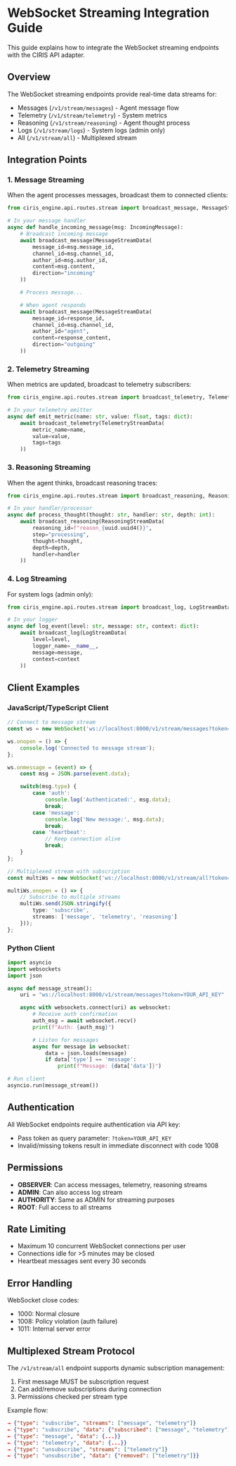 # WebSocket Streaming Integration Guide

This guide explains how to integrate the WebSocket streaming endpoints with the CIRIS API adapter.

## Overview

The WebSocket streaming endpoints provide real-time data streams for:
- Messages (`/v1/stream/messages`) - Agent message flow
- Telemetry (`/v1/stream/telemetry`) - System metrics
- Reasoning (`/v1/stream/reasoning`) - Agent thought process
- Logs (`/v1/stream/logs`) - System logs (admin only)
- All (`/v1/stream/all`) - Multiplexed stream

## Integration Points

### 1. Message Streaming

When the agent processes messages, broadcast them to connected clients:

```python
from ciris_engine.api.routes.stream import broadcast_message, MessageStreamData

# In your message handler
async def handle_incoming_message(msg: IncomingMessage):
    # Broadcast incoming message
    await broadcast_message(MessageStreamData(
        message_id=msg.message_id,
        channel_id=msg.channel_id,
        author_id=msg.author_id,
        content=msg.content,
        direction="incoming"
    ))

    # Process message...

    # When agent responds
    await broadcast_message(MessageStreamData(
        message_id=response_id,
        channel_id=msg.channel_id,
        author_id="agent",
        content=response_content,
        direction="outgoing"
    ))
```

### 2. Telemetry Streaming

When metrics are updated, broadcast to telemetry subscribers:

```python
from ciris_engine.api.routes.stream import broadcast_telemetry, TelemetryStreamData

# In your telemetry emitter
async def emit_metric(name: str, value: float, tags: dict):
    await broadcast_telemetry(TelemetryStreamData(
        metric_name=name,
        value=value,
        tags=tags
    ))
```

### 3. Reasoning Streaming

When the agent thinks, broadcast reasoning traces:

```python
from ciris_engine.api.routes.stream import broadcast_reasoning, ReasoningStreamData

# In your handler/processor
async def process_thought(thought: str, handler: str, depth: int):
    await broadcast_reasoning(ReasoningStreamData(
        reasoning_id=f"reason_{uuid.uuid4()}",
        step="processing",
        thought=thought,
        depth=depth,
        handler=handler
    ))
```

### 4. Log Streaming

For system logs (admin only):

```python
from ciris_engine.api.routes.stream import broadcast_log, LogStreamData

# In your logger
async def log_event(level: str, message: str, context: dict):
    await broadcast_log(LogStreamData(
        level=level,
        logger_name=__name__,
        message=message,
        context=context
    ))
```

## Client Examples

### JavaScript/TypeScript Client

```typescript
// Connect to message stream
const ws = new WebSocket('ws://localhost:8000/v1/stream/messages?token=YOUR_API_KEY');

ws.onopen = () => {
    console.log('Connected to message stream');
};

ws.onmessage = (event) => {
    const msg = JSON.parse(event.data);

    switch(msg.type) {
        case 'auth':
            console.log('Authenticated:', msg.data);
            break;
        case 'message':
            console.log('New message:', msg.data);
            break;
        case 'heartbeat':
            // Keep connection alive
            break;
    }
};

// Multiplexed stream with subscription
const multiWs = new WebSocket('ws://localhost:8000/v1/stream/all?token=YOUR_API_KEY');

multiWs.onopen = () => {
    // Subscribe to multiple streams
    multiWs.send(JSON.stringify({
        type: 'subscribe',
        streams: ['message', 'telemetry', 'reasoning']
    }));
};
```

### Python Client

```python
import asyncio
import websockets
import json

async def message_stream():
    uri = "ws://localhost:8000/v1/stream/messages?token=YOUR_API_KEY"

    async with websockets.connect(uri) as websocket:
        # Receive auth confirmation
        auth_msg = await websocket.recv()
        print(f"Auth: {auth_msg}")

        # Listen for messages
        async for message in websocket:
            data = json.loads(message)
            if data['type'] == 'message':
                print(f"Message: {data['data']}")

# Run client
asyncio.run(message_stream())
```

## Authentication

All WebSocket endpoints require authentication via API key:
- Pass token as query parameter: `?token=YOUR_API_KEY`
- Invalid/missing tokens result in immediate disconnect with code 1008

## Permissions

- **OBSERVER**: Can access messages, telemetry, reasoning streams
- **ADMIN**: Can also access log stream
- **AUTHORITY**: Same as ADMIN for streaming purposes
- **ROOT**: Full access to all streams

## Rate Limiting

- Maximum 10 concurrent WebSocket connections per user
- Connections idle for >5 minutes may be closed
- Heartbeat messages sent every 30 seconds

## Error Handling

WebSocket close codes:
- 1000: Normal closure
- 1008: Policy violation (auth failure)
- 1011: Internal server error

## Multiplexed Stream Protocol

The `/v1/stream/all` endpoint supports dynamic subscription management:

1. First message MUST be subscription request
2. Can add/remove subscriptions during connection
3. Permissions checked per stream type

Example flow:
```json
→ {"type": "subscribe", "streams": ["message", "telemetry"]}
← {"type": "subscribe", "data": {"subscribed": ["message", "telemetry"], "denied": []}}
← {"type": "message", "data": {...}}
← {"type": "telemetry", "data": {...}}
→ {"type": "unsubscribe", "streams": ["telemetry"]}
← {"type": "unsubscribe", "data": {"removed": ["telemetry"]}}
```
